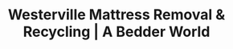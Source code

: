 ---
layout: location.njk
title: "Westerville Mattress Removal & Recycling | A Bedder World"
description: "Professional mattress removal in Westerville, OH. Next-day pickup for Otterbein University families, Music & Arts Festival season, and historic Uptown district residents. Dry Capital specialists starting $125."
permalink: "/mattress-removal/ohio/columbus/westerville/"
city: "Westerville"
state: "Ohio"
stateAbbr: "OH"
stateSlug: "ohio"
parentMetro: "Columbus"
tier: 3
coordinates: 
  lat: 40.1262
  lng: -82.9291
pricing:
  startingPrice: 125
  single: 125
  queen: 155
  king: 180
  boxSpring: 30
zipCodes: ["43081", "43082"]
neighborhoods: [
  {
    "name": "Historic Uptown District",
    "zipCodes": ["43081"]
  },
  {
    "name": "Temperance Row Historic District",
    "zipCodes": ["43081"]
  },
  {
    "name": "Otterbein University Campus Area",
    "zipCodes": ["43081"]
  },
  {
    "name": "Blendon Woods",
    "zipCodes": ["43081"]
  },
  {
    "name": "Heritage Park District",
    "zipCodes": ["43081"]
  },
  {
    "name": "Huber Village",
    "zipCodes": ["43082"]
  },
  {
    "name": "State Street Corridor",
    "zipCodes": ["43081", "43082"]
  },
  {
    "name": "Westerville North High District",
    "zipCodes": ["43082"]
  },
  {
    "name": "Delaware County Section",
    "zipCodes": ["43082"]
  },
  {
    "name": "Franklin County Section",
    "zipCodes": ["43081"]
  }
]
nearbyCities:
  - name: "Columbus"
    slug: "columbus"
    distance: 16
    isSuburb: false
  - name: "Dublin"
    slug: "dublin"
    distance: 12
    isSuburb: true
  - name: "Hilliard"
    slug: "hilliard"
    distance: 18
    isSuburb: true
  - name: "Gahanna"
    slug: "gahanna"
    distance: 10
    isSuburb: true
reviews:
  count: 7
  featured:
    - author: "Dr. Patricia L. - Otterbein Professor"
      rating: 5
      text: "End-of-semester turnover meant faculty housing needed quick mattress replacement. These professionals understood academic timing and campus protocols perfectly."
      neighborhood: "Otterbein University Campus Area"
    - author: "Jennifer & Mark T."
      rating: 5
      text: "Our Victorian home in Historic Uptown required careful navigation - narrow stairs, original hardwood floors. They brought protective equipment and treated our 1890s architecture with the respect it deserves."
      neighborhood: "Historic Uptown District"
    - author: "Sarah K. - Festival Vendor Coordinator"
      rating: 5
      text: "Pre-festival prep is chaos! Westerville Music & Arts Festival brings 125 vendors and we needed guest room ready FAST. Next-day pickup saved us."
      neighborhood: "Heritage Park District"
    - author: "Mike"
      rating: 5
      text: "Quick and professional."
      neighborhood: "Blendon Woods"
    - author: "Rachel M. - Homecoming Returnee"
      rating: 5
      text: "Been coming back to Westerville for the Arts Festival for 15 years since moving away. Finally convinced my parents to upgrade their guest mattress - these folks made it happen between my Thursday arrival and weekend festivities."
      neighborhood: "Temperance Row Historic District"
    - author: "David K. - HOA Board Member"
      rating: 5
      text: "Huber Village HOA standards require coordination and they get it. Clean, efficient, professional service that meets our neighborhood expectations without any drama."
      neighborhood: "Huber Village"
    - author: "Lisa & Tom R."
      rating: 5
      text: "Columbus commute means we're rarely home during business hours. Evening pickup worked perfectly around our schedules and they actually showed up when promised. Westerville deserves this level of service."
      neighborhood: "Delaware County Section"
pageContent:
  heroDescription: "Professional mattress removal serving Westerville, Ohio's historic \"Dry Capital of the World\" community. Next-day pickup from Otterbein University campus housing, Music & Arts Festival host families, and Victorian Uptown district homes  Academic season specialists with eco-friendly recycling."

  aboutService: "Our professional mattress removal service brings specialized expertise to Westerville's unique identity as the historic \"Dry Capital of the World,\" former headquarters of the Anti-Saloon League and home to Ohio's premier college town atmosphere. Having responsibly recycled over 1 million mattresses nationwide, we understand the demanding schedules of Otterbein University faculty and families, the seasonal rhythms of Music & Arts Festival hosting (50-year tradition attracting 3 million visitors), and the preservation needs of residents maintaining Victorian-era homes in Temperance Row and Historic Uptown districts. We provide complete mattress pickup services throughout Westerville's distinctive dual-county landscape - from historic Underground Railroad station neighborhoods to modern Huber Village developments, Otterbein University campus housing to established family communities serving Central Ohio's largest suburb. Our licensed removal team coordinates around academic calendars, understands festival season logistics during the annual July celebration, and navigates both Franklin County and Delaware County service requirements while honoring the community character that makes Westerville more than just another Columbus suburb - it's a place where American history meets modern college town excellence."

  serviceAreasIntro: "Expert mattress pickup throughout Westerville's historic neighborhoods and modern developments, from Dry Capital landmarks to university district communities:"

  regulationsCompliance: "Our service maintains comprehensive licensing for both Franklin County (43081) and Delaware County (43082) jurisdictions while supporting Westerville's Zero Waste Initiative funded by SWACO grants. Having recycled over 1 million mattresses nationwide, we provide complete documentation for Otterbein University campus protocols, Victorian historic district preservation standards, and HOA community requirements, ensuring compliance during academic transitions, festival seasons, and the specialized needs of serving Ohio's most historically significant college town suburb."

  environmentalImpact: "Through strategic partnerships with Columbus metro recycling facilities, our Westerville service transforms discarded mattresses into valuable regional resources while supporting the college town's Zero Waste Initiative and historic preservation efforts. Each mattress diverts 40 pounds of recoverable materials from Franklin and Delaware County landfills, with steel components becoming infrastructure materials for Columbus metro construction projects and foam elements converted to insulation for both Victorian home restoration and modern campus development throughout central Ohio. Our regional processing network keeps Westerville mattresses within the Columbus metro ecosystem, minimizing transport emissions while creating sustainable jobs in the expanding green economy. This approach directly supports Otterbein University's sustainability programs and Westerville's $30,000 SWACO Zero Waste grant initiatives while contributing to Ohio's circular economy leadership. Over the past 28 months, we've redirected 3,240 Westerville mattresses from waste streams, representing 129,600 pounds of materials channeled into productive Columbus metro applications. By maintaining local processing partnerships, we strengthen the regional circular economy while honoring Westerville's transformation from Dry Capital history to modern college town sustainability through material recovery practices that support both historic preservation and educational excellence."

  howItWorksScheduling: "Next-day pickup available with flexible scheduling for Otterbein University families, Music & Arts Festival host families, and Historic Uptown residents. Evening and weekend appointments accommodate academic calendars, festival season timing, and Columbus commuter schedules throughout both Franklin and Delaware Counties."

  howItWorksService: "Professional removal team specializes in both Victorian-era architecture preservation and modern college campus protocols. We coordinate around Otterbein University academic schedules, handle festival season logistics during the annual Music & Arts celebration, and navigate Westerville's unique dual-county service requirements while respecting the community's historic character throughout Central Ohio's largest suburb."

  howItWorksDisposal: "Licensed transport to certified Columbus metro recycling facilities where materials support regional construction and Historic Westerville preservation projects. Steel becomes infrastructure materials while foam and fabric become insulation for both Victorian district restoration and Otterbein University campus development initiatives."

  sidebarStats:
    mattressesRemoved: "3,240"
localRegulations: "Westerville residents across both Franklin County (43081) and Delaware County (43082) ZIP codes face specific mattress disposal challenges under Ohio's evolving waste management regulations, which increasingly restrict landfill acceptance or impose high fees reaching $39.75 per ton at Franklin County facilities. Otterbein University students and faculty experience seasonal disposal bottlenecks during academic transitions when municipal bulk pickup conflicts with move-in/move-out timing, while Historic Uptown and Temperance Row property owners must coordinate around preservation considerations that affect curbside placement methods and timing. Music & Arts Festival host families (serving 3 million annual visitors over 49 years) often struggle with last-minute guest room preparations when city bulk pickup schedules don't align with festival timing. Professional residents commuting to Columbus face additional challenges with daytime-only municipal pickup windows that conflict with work schedules. Our professional service provides a superior alternative by offering flexible pickup scheduling that works around academic calendars and festival seasons, eliminating coordination hassles with dual-county municipal systems, supporting Westerville's Zero Waste Initiative goals, and providing college town standards that respect both historic preservation needs and modern convenience - making mattress removal simple, professional, and community-appropriate for Ohio's distinguished Dry Capital heritage suburb."
faqs:
  - question: "How quickly can you remove my mattress in Westerville?"
    answer: "We offer next-day pickup throughout both Westerville ZIP codes (43081 and 43082) with scheduling designed for Otterbein University families, Music & Arts Festival host families, and Historic Uptown residents. Evening appointments available after academic hours and Columbus commute times, weekend slots for busy professional schedules, and coordinated timing around festival season and campus calendar considerations."
    
  - question: "Do you work with Otterbein University housing and campus facilities?"
    answer: "Absolutely. We understand college campus protocols and coordinate our service timing around academic schedules, student housing transitions, and faculty housing requirements. Our team is familiar with Otterbein University procedures, campus building access, and the unique logistics of serving Ohio's premier private liberal arts college community with 3,000+ students."
    
  - question: "Can you handle Victorian-era homes in Historic Uptown and Temperance Row districts?"
    answer: "Yes, our team specializes in serving Westerville's preserved Victorian architecture from the 1890s era and National Register historic properties. We understand historic preservation considerations, bring appropriate protective equipment for original hardwood floors and architectural details, and respect the community character that makes these districts nationally recognized historic areas."
    
  - question: "What's included in your Westerville mattress removal service?"
    answer: "Complete service includes pickup from any location in your home or campus facility, specialized equipment for both historic Victorian architecture and modern developments, coordination around academic and festival schedules, dual-county (Franklin/Delaware) service coverage, support for Westerville's Zero Waste Initiative, and transport to certified Columbus metro recycling facilities. We handle all municipal coordination and institutional documentation requirements."
    
  - question: "Do you accommodate Music & Arts Festival timing and host family needs?"
    answer: "Definitely. Our team understands Westerville's 50-year festival tradition that attracts 3 million visitors annually each July. We coordinate with Heritage Park event logistics, provide priority scheduling for host families preparing guest accommodations, and handle pre/post-festival cleanup timing that works around the 125+ vendor setup and community celebration schedule."
    
  - question: "Do you serve both Westerville ZIP codes and handle dual-county requirements?"
    answer: "Yes, we serve all Westerville areas including ZIP codes 43081 (Franklin County) and 43082 (Delaware County). From Historic Uptown District to Huber Village, Otterbein University campus area to Heritage Park district, Temperance Row to Delaware County section - complete coverage with no additional fees for dual-county coordination, campus requirements, or historic district considerations."
    
  - question: "How do you coordinate with academic schedules and Columbus commuter patterns?"
    answer: "We understand that Westerville residents include Otterbein University faculty, Columbus commuters, and families balancing academic calendars with professional obligations. Our flexible scheduling accommodates semester transitions, faculty sabbaticals, student move-in/move-out periods, festival season hosting, and the work-from-home patterns common in this educated, professional community."
    
  - question: "What happens to mattresses after pickup in Westerville?"
    answer: "Mattresses go to licensed Columbus metro recycling facilities where steel springs, foam, and fabric are separated for reuse in regional construction and historic Westerville preservation projects. This creates a local circular economy supporting both Otterbein University sustainability initiatives and Westerville's Zero Waste goals while keeping materials out of landfills."
---